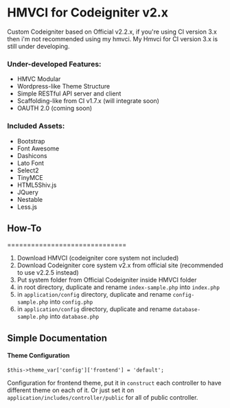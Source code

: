 # HMVCI for Codeigniter v2.x
Custom Codeigniter based on Official v2.2.x, if you're using CI version 3.x then i'm not recommended
using my hmvci. My Hmvci for CI version 3.x is still under developing.

### Under-developed Features:
- HMVC Modular
- Wordpress-like Theme Structure
- Simple RESTful API server and client
- Scaffolding-like from CI v1.7.x (will integrate soon)
- OAUTH 2.0 (coming soon)

### Included Assets:
- Bootstrap
- Font Awesome
- Dashicons
- Lato Font
- Select2
- TinyMCE
- HTML5Shiv.js
- JQuery
- Nestable
- Less.js

## How-To
==============================
1.  Download HMVCI (codeigniter core system not included)
2.  Download Codeigniter core system v2.x from official site (recommended to use v2.2.5 instead)
3.  Put system folder from Official Codeigniter inside HMVCI folder
4.  in root directory, duplicate and rename `index-sample.php` into `index.php`
5.  in `application/config` directory, duplicate and rename `config-sample.php` into `config.php`
6.  in `application/config` directory, duplicate and rename `database-sample.php` into `database.php`

## Simple Documentation
#### Theme Configuration
	$this->theme_var['config']['frontend'] = 'default';
Configuration for frontend theme, put it in `construct` each controller to have different theme on each of it. Or
just set it on `application/includes/controller/public` for all of public controller.